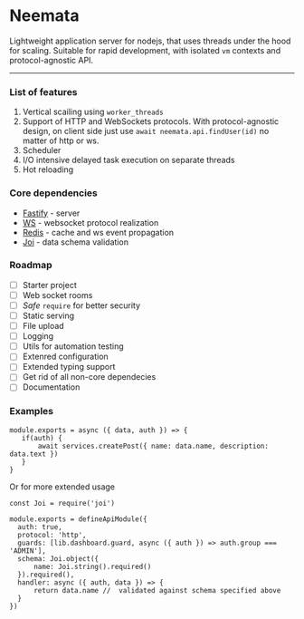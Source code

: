 # Neemata
Lightweight application server for nodejs, that uses threads under the hood for scaling. Suitable for rapid development, with isolated `vm` contexts and protocol-agnostic API. 

***

### List of features
1. Vertical scailing using `worker_threads`
2. Support of HTTP and WebSockets protocols. With protocol-agnostic design, on client side just use `await neemata.api.findUser(id)` no matter of http or ws.
3. Scheduler
4. I/O intensive delayed task execution on separate threads
5. Hot reloading

### Core dependencies
- [Fastify](https://github.com/fastify/fastify) - server
- [WS](https://github.com/websockets/ws) - websocket protocol realization 
- [Redis](https://github.com/redis/node-redis) - cache and ws event propagation 
- [Joi](https://github.com/sideway/joi) - data schema validation

### Roadmap
- [ ] Starter project
- [ ] Web socket rooms
- [ ] *Safe* `require` for better security
- [ ] Static serving
- [ ] File upload
- [ ] Logging
- [ ] Utils for automation testing
- [ ] Extenred configuration
- [ ] Extended typing support
- [ ] Get rid of all non-core dependecies
- [ ] Documentation

### Examples
```JS
module.exports = async ({ data, auth }) => {
   if(auth) {
       await services.createPost({ name: data.name, description: data.text })
   } 
}
```
Or for more extended usage
```JS
const Joi = require('joi')

module.exports = defineApiModule({
  auth: true,
  protocol: 'http',
  guards: [lib.dashboard.guard, async ({ auth }) => auth.group === 'ADMIN'],
  schema: Joi.object({ 
      name: Joi.string().required()
  }).required(),
  handler: async ({ auth, data }) => {
      return data.name //  validated against schema specified above
  }
})
```
